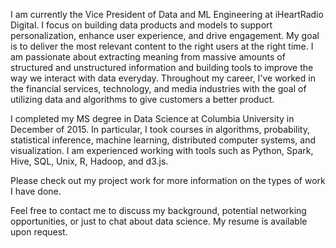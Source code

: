 I am currently the Vice President of Data and ML Engineering at iHeartRadio Digital. I focus on building data products and models to support personalization, enhance user experience, and drive engagement. My goal is to deliver the most relevant content to the right users at the right time. I am passionate about extracting meaning from massive amounts of structured and unstructured information and building tools to improve the way we interact with data everyday. Throughout my career, I've worked in the financial services, technology, and media industries with the goal of utilizing data and algorithms to give customers a better product.

I completed my MS degree in Data Science at Columbia University in December of 2015. In particular, I took courses in algorithms, probability, statistical inference, machine learning, distributed computer systems, and visualization. I am experienced working with tools such as Python, Spark, Hive, SQL, Unix, R, Hadoop, and d3.js.

Please check out my project work for more information on the types of work I have done. 

Feel free to contact me to discuss my background, potential networking opportunities, or just to chat about data science. My resume is available upon request.
